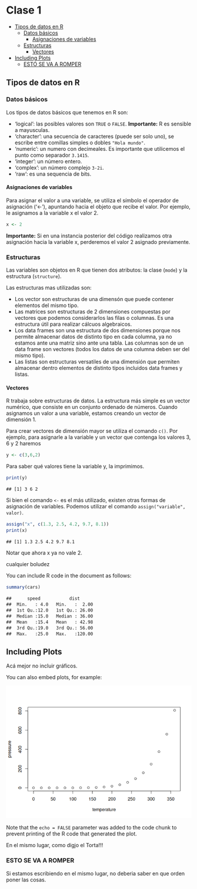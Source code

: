 Clase 1
================

- [Tipos de datos en R](#tipos-de-datos-en-r)
  - [Datos básicos](#datos-básicos)
    - [Asignaciones de variables](#asignaciones-de-variables)
  - [Estructuras](#estructuras)
    - [Vectores](#vectores)
- [Including Plots](#including-plots)
  - [ESTO SE VA A ROMPER](#esto-se-va-a-romper)

## Tipos de datos en R

### Datos básicos

Los tipos de datos básicos que tenemos en R son:

- ‘logical’: las posibles valores son `TRUE` o `FALSE`. **Importante:**
  R es sensible a mayusculas.
- ‘character’: una secuencia de caracteres (puede ser solo uno), se
  escribe entre comillas simples o dobles `"Hola mundo"`.
- ‘numeric’: un numero con decimeales. Es importante que utilicemos el
  punto como separador `3.1415`.
- ‘integer’: un número entero.
- ‘complex’: un número complejo `3-2i`.
- ‘raw’: es una sequencia de bits.

#### Asignaciones de variables

Para asignar el valor a una variable, se utiliza el símbolo el operador
de asignación (‘\<-’), apuntando hacia el objeto que recibe el valor.
Por ejemplo, le asignamos a la variable x el valor 2.

``` r
x <- 2
```

**Importante:** Si en una instancia posterior del código realizamos otra
asignación hacia la variable x, perderemos el valor 2 asignado
previamente.

### Estructuras

Las variables son objetos en R que tienen dos atributos: la clase
(`mode`) y la estructura (`structure`).

Las estructuras mas utilizadas son:

- Los vector son estructuras de una dimensón que puede contener
  elementos del mismo tipo.
- Las matrices son estructuras de 2 dimensiones compuestas por vectores
  que podemos considerarlos las filas o columnas. Es una estructura útil
  para realizar cálcuos algebraicos.
- Los data frames son una estructura de dos dimensiones porque nos
  permite almacenar datos de distinto tipo en cada columna, ya no
  estamos ante una matriz sino ante una tabla. Las columnas son de un
  data frame son vectores (todos los datos de una columna deben ser del
  mismo tipo).
- Las listas son estructuras versatiles de una dimensión que permiten
  almacenar dentro elementos de distinto tipos incluidos data frames y
  listas.

#### Vectores

R trabaja sobre estructuras de datos. La estructura más simple es un
vector numérico, que consiste en un conjunto ordenado de números. Cuando
asignamos un valor a una variable, estamos creando un vector de
dimensión 1.

Para crear vectores de dimensión mayor se utiliza el comando `c()`. Por
ejemplo, para asignarle a la variable y un vector que contenga los
valores 3, 6 y 2 haremos

``` r
y <- c(3,6,2)
```

Para saber qué valores tiene la variable y, la imprimimos.

``` r
print(y)
```

    ## [1] 3 6 2

Si bien el comando `<-` es el más utilizado, existen otras formas de
asignación de variables. Podemos utilizar el comando
`assign("variable", valor)`.

``` r
assign("x", c(1.3, 2.5, 4.2, 9.7, 8.1))
print(x)
```

    ## [1] 1.3 2.5 4.2 9.7 8.1

Notar que ahora x ya no vale 2.

cualquier boludez

You can include R code in the document as follows:

``` r
summary(cars)
```

    ##      speed           dist       
    ##  Min.   : 4.0   Min.   :  2.00  
    ##  1st Qu.:12.0   1st Qu.: 26.00  
    ##  Median :15.0   Median : 36.00  
    ##  Mean   :15.4   Mean   : 42.98  
    ##  3rd Qu.:19.0   3rd Qu.: 56.00  
    ##  Max.   :25.0   Max.   :120.00

## Including Plots

Acá mejor no incluir gráficos.

You can also embed plots, for example:

![](Clase1_files/figure-gfm/pressure-1.png)<!-- -->

Note that the `echo = FALSE` parameter was added to the code chunk to
prevent printing of the R code that generated the plot.

En el mismo lugar, como digjo el Torta!!!

### ESTO SE VA A ROMPER

Si estamos escribiendo en el mismo lugar, no deberia saber en que orden
poner las cosas.
